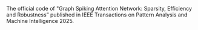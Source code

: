  The official code of "Graph Spiking Attention Network: Sparsity, Efficiency and Robustness” published in IEEE Transactions on Pattern Analysis and Machine Intelligence 2025.
